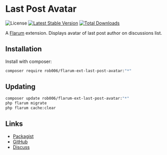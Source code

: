 # Last Post Avatar

![License](https://img.shields.io/badge/license-MIT-blue.svg) [![Latest Stable Version](https://img.shields.io/packagist/v/rob006/flarum-ext-last-post-avatar.svg)](https://packagist.org/packages/rob006/flarum-ext-last-post-avatar) [![Total Downloads](https://img.shields.io/packagist/dt/rob006/flarum-ext-last-post-avatar.svg)](https://packagist.org/packages/rob006/flarum-ext-last-post-avatar)

A [Flarum](http://flarum.org) extension. Displays avatar of last post author on discussions list.

## Installation

Install with composer:

```sh
composer require rob006/flarum-ext-last-post-avatar:"*"
```

## Updating

```sh
composer update rob006/flarum-ext-last-post-avatar:"*"
php flarum migrate
php flarum cache:clear
```

## Links

- [Packagist](https://packagist.org/packages/rob006/flarum-ext-last-post-avatar)
- [GitHub](https://github.com/rob006-software/flarum-ext-last-post-avatar)
- [Discuss](https://discuss.flarum.org/d/PUT_DISCUSS_SLUG_HERE)
